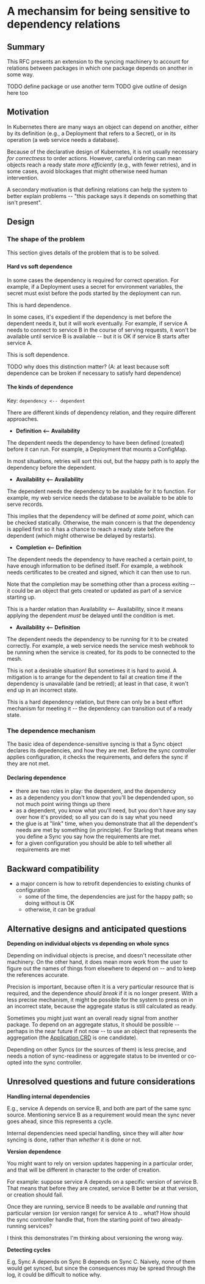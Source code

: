 # A mechansim for being sensitive to dependency relations

## Summary

This RFC presents an extension to the syncing machinery to account for
relations between packages in which one package depends on another in
some way.

TODO define package or use another term
TODO give outline of design here too

## Motivation

In Kubernetes there are many ways an object can depend on another,
either by its definition (e.g., a Deployment that refers to a Secret),
or in its operation (a web service needs a database).

Because of the declarative design of Kubernetes, it is not usually
necessary _for correctness_ to order actions. However, careful
ordering can mean objects reach a ready state _more efficiently_
(e.g., with fewer retries), and in some cases, avoid blockages that
might otherwise need human intervention.

A secondary motivation is that defining relations can help the system
to better explain problems -- "this package says it depends on
something that isn't present".

## Design

### The shape of the problem

This section gives details of the problem that is to be solved.

#### Hard vs soft dependence

In some cases the dependency is required for correct operation. For
example, if a Deployment uses a secret for environment variables, the
secret must exist before the pods started by the deployment can run.

This is hard dependence.

In some cases, it's expedient if the dependency is met before the
dependent needs it, but it will work eventually. For example, if
service A needs to connect to service B in the course of serving
requests, it won't be available until service B is available -- but it
is OK if service B starts after service A.

This is soft dependence.

TODO why does this distinction matter? (A: at least because soft
dependence can be broken if necessary to satisfy hard dependence)

#### The kinds of dependence

Key: `dependency <-- dependent`

There are different kinds of dependency relation, and they require
different approaches.

 * **Definition <-- Availability**

The dependent needs the dependency to have been defined (created)
before it can run. For example, a Deployment that mounts a ConfigMap.

In most situations, retries will sort this out, but the happy path is
to apply the dependency before the dependent.

 * **Availability <-- Availability**

The dependent needs the dependency to be available for it to
function. For example, my web service needs the database to be
available to be able to serve records.

This implies that the dependency will be defined _at some point_,
which can be checked statically. Otherwise, the main concern is that
the dependency is applied first so it has a chance to reach a ready
state before the dependent (which might otherwise be delayed by
restarts).

 * **Completion <-- Definition**

The dependent needs the dependency to have reached a certain point, to
have enough information to be defined itself. For example, a webhook
needs certificates to be created and signed, which it can then use to
run.

Note that the completion may be something other than a process exiting
-- it could be an object that gets created or updated as part of a
service starting up.

This is a harder relation than Availability <-- Availability, since it
means applying the dependent _must_ be delayed until the condition is
met.

 * **Availability <-- Definition**

The dependent needs the dependency to be running for it to be created
correctly. For example, a web service needs the service mesh webhook
to be running when the service is created, for its pods to be
connected to the mesh.

This is not a desirable situation! But sometimes it is hard to
avoid. A mitigation is to arrange for the dependent to fail at
creation time if the dependency is unavailable (and be retried); at
least in that case, it won't end up in an incorrect state.

This is a hard dependency relation, but there can only be a best
effort mechanism for meeting it -- the dependency can transition out
of a ready state.

### The dependence mechanism

The basic idea of dependence-sensitive syncing is that a Sync object
declares its depedencies, and how they are met. Before the sync
controller applies configuration, it checks the requirements, and
defers the sync if they are not met.

#### Declaring dependence

 - there are two roles in play: the dependent, and the dependency
 - as a dependency you don't know that you'll be dependended upon, so
   not much point wiring things up there
 - as a dependent, you know what you'll need, but you don't have any
   say over how it's provided; so all you can do is say what you need
 - the glue is at "link" time, when you demonstrate that all the
   dependent's needs are met by something (in principle). For Starling
   that means when you define a Sync you say how the requirements are
   met.
 - for a given configuration you should be able to tell whether all
   requirements are met

## Backward compatibility

 - a major concern is how to retrofit dependencies to existing chunks
   of configuration
   - some of the time, the dependencies are just for the happy path;
     so doing without is OK
   - otherwise, it can be gradual

## Alternative designs and anticipated questions

**Depending on individual objects vs depending on whole syncs**

Depending on individual objects is precise, and doesn't necessitate
other machinery. On the other hand, it does mean more work from the
user to figure out the names of things from elsewhere to depend on --
and to keep the references accurate.

Precision is important, because often it is a very particular resource
that is required, and the dependence _should break_ if it is no longer
present. With a less precise mechanism, it might be possible for the
system to press on in an incorrect state, because the aggregate status
is still calculated as ready.

Sometimes you might just want an overall ready signal from another
package. To depend on an aggregate status, it should be possible --
perhaps in the near future if not now -- to use an object that
represents the aggregation (the [Application CRD][application-crd] is
one candidate).

Depending on other Syncs (or the sources of them) is less precise, and
needs a notion of sync-readiness or aggregate status to be invented or
co-opted into the sync controller.

[application-crd]: https://github.com/kubernetes-sigs/application

## Unresolved questions and future considerations

**Handling internal dependencies**

E.g., service A depends on service B, and both are part of the same
sync source. Mentioning service B as a requirement would mean the sync
never goes ahead, since this represents a cycle.

Internal dependencies need special handling, since they will alter
_how_ syncing is done, rather than _whether_ it is done or not.

**Version dependence**

You might want to rely on version updates happening in a particular
order, and that will be different in character to the order of
creation.

For example: suppose service A depends on a specific version of
service B. That means that before they are created, service B better
be at that version, or creation should fail.

Once they are running, service B needs to be available _and_ running
that particular version (or version range) for service A to .. what?
How should the sync controller handle that, from the starting point of
two already-running services?

I think this demonstrates I'm thinking about versioning the wrong way.

**Detecting cycles**

E.g, Sync A depends on Sync B depends on Sync C. Naively, none of them
would get synced, but since the consequences may be spread through the
log, it could be difficult to notice why.
